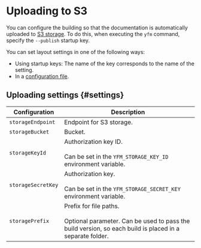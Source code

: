 # Uploading to S3

You can configure the building so that the documentation is automatically uploaded to [S3 storage](https://cloud.yandex.com/services/storage). To do this, when executing the `yfm` command, specify the `--publish` startup key.

You can set layout settings in one of the following ways:

* Using startup keys: The name of the key corresponds to the name of the setting.
* In a [configuration file](../../project/config.md).

## Uploading settings {#settings}

| Configuration | Description |
| --- | --- |
| `storageEndpoint` | Endpoint for S3 storage. |
| `storageBucket` | Bucket. |
| `storageKeyId` | Authorization key ID.</br></br>Can be set in the `YFM_STORAGE_KEY_ID` environment variable. |
| `storageSecretKey` | Authorization key.</br></br>Can be set in the `YFM_STORAGE_SECRET_KEY` environment variable. |
| `storagePrefix` | Prefix for file paths.</br></br>Optional parameter. Can be used to pass the build version, so each build is placed in a separate folder. |

